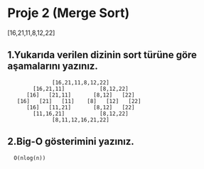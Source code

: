 # Proje 2 (Merge Sort)

[16,21,11,8,12,22]

## 1.Yukarıda verilen dizinin sort türüne göre aşamalarını yazınız.

                  [16,21,11,8,12,22]
            [16,21,11]           [8,12,22]
          [16]   [21,11]       [8,12]   [22]
       [16]   [21]   [11]    [8]   [12]   [22]
          [16]   [11,21]       [8,12]   [22]
            [11,16,21]           [8,12,22]
                  [8,11,12,16,21,22]

## 2.Big-O gösterimini yazınız.

      O(nlog(n))
